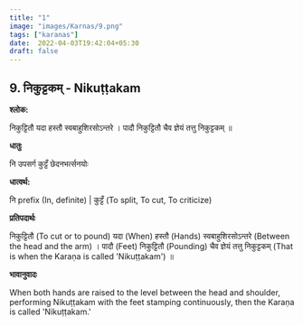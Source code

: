 ```yaml
---
title: "1"
image: "images/Karnas/9.png"
tags: ["karanas"]
date:  2022-04-03T19:42:04+05:30
draft: false
---
```


## 9. निकुट्टकम् - Nikuṭṭakam

**श्लोक:**


निकुट्टितौ यदा हस्तौ स्वबाहुशिरसोऽन्तरे । पादौ निकुट्टितौ चैव ज्ञेयं तत्तु निकुट्टकम् ॥


**धातुः**


नि उपसर्ग​
कुट्टँ छेदनभर्त्सनयोः


**धात्वर्थ:**


नि prefix (In, definite) |
कुट्टँ (To split, To cut, To criticize)


**प्रतिपदार्थः**


निकुट्टितौ (To cut or to pound) यदा (When) हस्तौ (Hands) स्वबाहुशिरसोऽन्तरे (Between the head and the arm) । पादौ (Feet) निकुट्टितौ (Pounding) चैव ज्ञेयं तत्तु निकुट्टकम् (That is when the Karaṇa is called 'Nikuṭṭakam') ॥


**भावानुवादः**


When both hands are raised to the level between the head and shoulder, performing Nikuṭṭakam with the feet stamping continuously, then the Karaṇa is called 'Nikuṭṭakam.'

